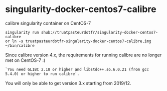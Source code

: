 # singularity-docker-centos7-calibre
calibre singularity container on CentOS-7

```
singularity run shub://truatpasteurdotfr/singularity-docker-centos7-calibre
or ln -s truatpasteurdotfr-singularity-docker-centos7-calibre,img ~/bin/calibre
```

Since calibre version 4.x, the requirements for running calibre are no longer met on CentOS-7 :(
```
`You need GLIBC 2.18 or higher and libstdc++.so.6.0.21 (from gcc 5.4.0) or higher to run calibre`.
```

You will only be able to get version 3.x starting from 2019/12.
